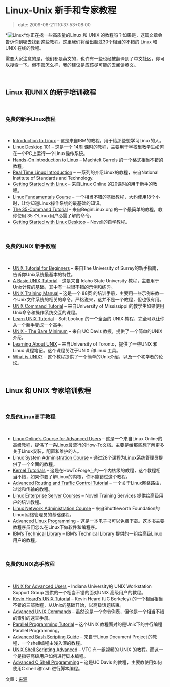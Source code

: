 # Linux-Unix 新手和专家教程
>date: 2009-06-21T10:37:53+08:00


*![Linux](http://educhoices.org/cimages/multimages/1/linux_tutorials.jpg)*你正在找一些高质量的Linux 和 UNIX 的教程吗？如果是，这篇文章会告诉你到哪去找到这些教程。这里我们将给出超过30个相当的不错的 Linux 和 UNIX 在线的教程。


需要大家注意的是，他们都是英文的，也许有一些也经被翻译到了中文社区，你可以搜索一下。但不管怎么样，我的建议是应该尽可能的去阅读英文。


 


## Linux 和UNIX 的新手培训教程


 


### 免费的新手Linux教程


 


* [Introduction to Linux](http://www.ibm.com/developerworks/linux/newto/) – 这是来自IBM的教程，用于给那些想学习Linux的人。
* [Linux Desktop 101](http://linux.about.com/c/ec/1.htm) – 这是一个 14周 课时的教程，主要用于学校里教学生如何在一个PC上运行一个Linux操作系统。
* [Hands-On Introduction to Linux](http://tldp.org/LDP/intro-linux/html/index.html) – Machtelt Garrels 的一个格式相当不错的教程。
* [Real Time Linux Introduction](http://www.isd.mel.nist.gov/projects/rtlinux/rtutorial-2.0/doc/tutorial.htm) – 一系列的介绍Linux的教程，来自National Institute of Standards and Technology.
* [Getting Started with Linux](http://www.linux.org/lessons/beginner/index.html) – 来自Linux Online 的20课时的用于新手的教程。
* [Linux Fundamentals Course](http://learnlinux.tsf.org.za/courses/web-fundamentals.html) – 一个相当不错的基础教程，大约使用18个小时，让你知道Linux操作系统的最基础的知识。
* [The 35-Command Tutorial](http://www.beginlinux.org/course/view.php?id=15) – 来自BeginLinux.org 的一个最简单的教程，教你使用 35 个Linux用户必需了解的命令。
* [Getting Started with Linux Desktop](http://ocw.novell.com/novell-linux-desktop/getting-started-with-novell-linux-desktop) – Novell的自学教程。


 


### 免费的UNIX 新手教程


 


* [UNIX Tutorial for Beginners](http://www.ee.surrey.ac.uk/Teaching/Unix/) – 来自The University of Surrey的新手指南，告诉你Unix系统最基本的特性。
* [A Basic UNIX Tutorial](http://snap.nlc.dcccd.edu/learn/idaho/unixindex.html) – 这是来自 Idaho State University 教程，主要用于Unix计算的基础，其中有一些很不错的示例和练习。
* [UNIX Training Manual](http://www.devdaily.com/unix/unix-dnld.shtml) – 这是一个 88页 的培训手册，主要用一些示例来教一个Unix文件系统的相关的命令。严格说来，这并不是一个教程，但也很有用。
* [UNIX Command Tutorial](http://www.mcsr.olemiss.edu/unixhelp/commanz/index.html) – 来自University of Mississippi 的教学生如果使用Unix命令和操作系统交互的课程。
* [Learn UNIX Tutorial](http://www.softlookup.com/tutorial/Unix/index.asp) – Soft Lookup 的一个全面的 UNIX 教程，完全可以让你从一个新手变成一个高手。
* [UNIX – The Bare Minimum](http://heather.cs.ucdavis.edu/~matloff/UnixAndC/Unix/UnixBareMn.pdf) – 来自 UC Davis 教授，提供了一个简单的UNIX介绍。
* [Learning About UNIX](http://www.upscale.utoronto.ca/GeneralInterest/Harrison/LearnLinux/) – 来自University of Toronto，提供了一些UNIX 和Linux 课程笔记。这个课程关注于UNIX 和Linux 工具。
* [What is UNIX?](http://www.unix-manuals.com/tutorials/unix/unix.html) – 这个教程提供了一个简单的Unix介绍，以及一个初学者的论坛。


 


## Linux 和 UNIX 专家培训教程


 


### 免费的Linux高手教程


 


* [Linux Online’s Course for Advanced Users](http://www.linux.org/lessons/advanced/index.html) – 这是一个来自Linux Online的高级教程，提供了一系Linux最流行的How-To文档。主要是给那些想了解更多关于Linux安装，配置和维护的人。
* [Linux System Administration Course](http://www.linuxtraining.co.uk/download/new_linux_course_modules.pdf) – 通过28个课程为Linux系统管理员提供了一个全面的教程。
* [Kernel Tutorials](http://www.howtoforge.com/howtos/linux/kernel) – 这是在HowToForge上的一个内核级的教程，这个教程相当不错，如果你要了解Linux的内核，你不能错过这个教程。
* [Advanced Routing and Traffic Control Tutorial](http://lartc.org/lartc.html) – 一个关于Linux网络路由，过滤和传输的教程。
* [Linux Enterprise Server Courses](http://ocw.novell.com/suse-linux-enterprise) – Novell Training Services 提供给高级用户的培训教程。
* [Linux Network Administration Course](http://learnlinux.tsf.org.za/courses/web-net-admin.html) – 来自Shuttleworth Foundation的 Linux 网络管理员的基础课程。
* [Advanced Linux Programming](http://www.advancedlinuxprogramming.com/) – 这是一本电子书可以免费下载。这本书主要教程序员们怎么在Linux下做软件和编程序。
* [IBM’s Technical Library](http://www.ibm.com/developerworks/views/linux/libraryview.jsp?type_by=Tutorials) – IBM’s Technical Library 提供的一组给高级Linux用户的教程。


 


### 免费的UNIX高手教程


 


* [UNIX for Advanced Users](http://www.ussg.iu.edu/UAU/uau.html) – Indiana University的 UNIX Workstation Support Group 提供的一个相当不错的面对UNIX 高级用户的教程。
* [Kevin Heard’s UNIX Tutorial](http://people.ischool.berkeley.edu/~kevin/unix-tutorial/) – Kevin Heard (UC Berkeley) 的一个相当相当不错的三部教程，从Unix的基础开始，以高级话题结束。
* [Advanced UNIX Commands](http://members.unine.ch/philippe.renard/unix2.html) – 虽然这是一个命令例表，但他是一个相当不错的索引的速查手册。
* [Parallel Programming Tutorial](http://users.actcom.co.il/~choo/lupg/tutorials/parallel-programming-theory/parallel-programming-theory.html) – 这个UNIX 教程面对的是Unix下的并行编程 Parallel Programming。
* [Advanced Bash Scripting Guide](http://tldp.org/LDP/abs/html/) – 来自于Linux Document Project 的教程，一个shell编程由浅入深的教程。
* [UNIX Shell Scripting Advanced](http://www.vtc.com/products/Unix-Shell-Scripting-Advanced-tutorials.htm) – VTC 有一组视频的 UNIX 的教程。而这一个是指导高级用户如何进行脚本编程。
* [Advanced C Shell Programming](http://heather.cs.ucdavis.edu/~matloff/UnixAndC/Unix/CShellII.pdf) – 这是UC Davis 的教程，主要教使用如何使用C shell 和tcsh 进行脚本编程。


文章：[来源](http://educhoices.org/articles/Useful_Tutorials_on_Linux_and_UNIX_for_Beginners_and_Experts_Alike.html)


